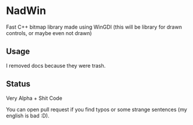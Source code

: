 # NadWin

Fast C++ bitmap library made using WinGDI (this will be library for drawn controls, or maybe even not drawn)

## Usage

I removed docs because they were trash.

## Status

Very Alpha + Shit Code  

You can open pull request if you find typos or some strange sentences (my english is bad :D).
